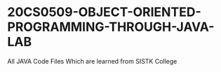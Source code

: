 # 20CS0509-OBJECT-ORIENTED-PROGRAMMING-THROUGH-JAVA-LAB
All JAVA Code Files Which are learned from SISTK College
